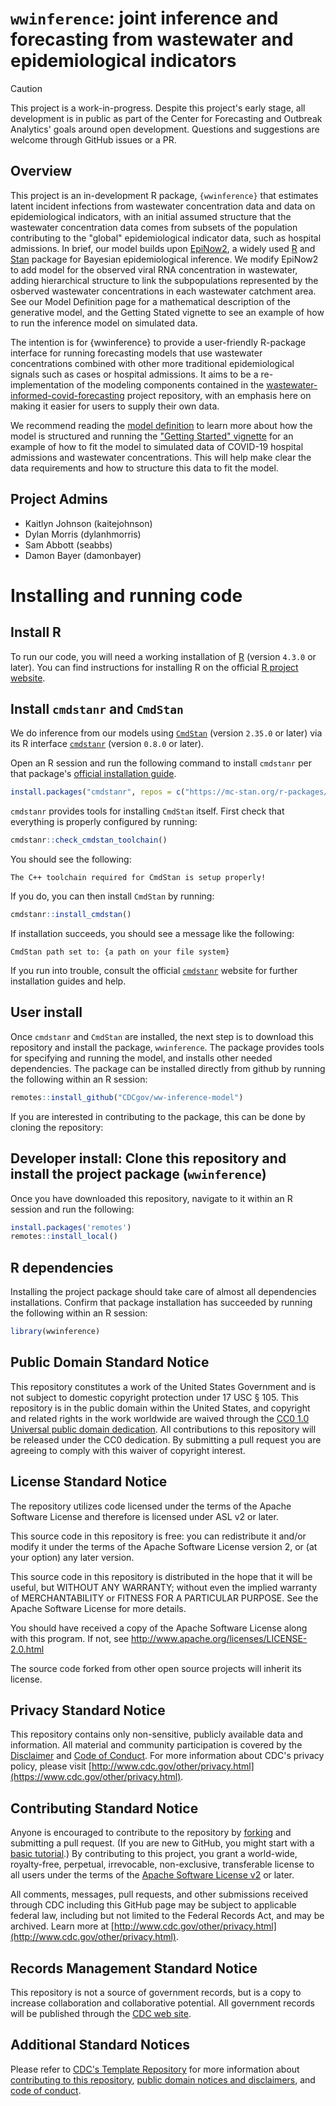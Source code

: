 # `wwinference`: joint inference and forecasting from wastewater and epidemiological indicators

> [!CAUTION]
> This project is a work-in-progress. Despite this project's early stage, all development is in public as part of the Center for Forecasting and Outbreak Analytics' goals around open development. Questions and suggestions are welcome through GitHub issues or a PR.
>

## Overview

This project is an in-development R package, `{wwinference}` that estimates latent incident infections from wastewater concentration data and data on epidemiological indicators, with an initial assumed structure that the wastewater concentration data comes from subsets of the population contributing to the "global" epidemiological indicator data, such as hospital admissions.
In brief, our model builds upon [EpiNow2](https://github.com/epiforecasts/EpiNow2/tree/main), a widely used [R](https://www.r-project.org/) and [Stan](https://mc-stan.org/) package for Bayesian epidemiological inference.
We modify EpiNow2 to add model for the observed viral RNA concentration in wastewater, adding hierarchical structure to link the subpopulations represented by the osberved wastewater concentrations in each wastewater catchment area.
See our Model Definition page for a mathematical description of the generative model, and the Getting Stated vignette to see an example of how to run the inference model on simulated data.

The intention is for {wwinference} to provide a user-friendly R-package interface for running forecasting models that use wastewater concentrations combined with other more traditional epidemiological signals such as cases or hospital admissions. It aims to be a re-implementation of the modeling components contained in the [wastewater-informed-covid-forecasting](https://github.com/CDCgov/wastewater-informed-covid-forecasting) project repository, with
an emphasis here on making it easier for users to supply their own data.

We recommend reading the [model definition](model_definition.md) to learn more about how the model is structured and running the ["Getting Started" vignette](vignettes/wwinference.Rmd) for an example of how to fit the model to simulated data of COVID-19 hospital admissions and wastewater concentrations.
This will help make clear the data requirements and how to structure this data to fit the model.

## Project Admins
- Kaitlyn Johnson (kaitejohnson)
- Dylan Morris (dylanhmorris)
- Sam Abbott (seabbs)
- Damon Bayer (damonbayer)

# Installing and running code

## Install R
To run our code, you will need a working installation of [R](https://www.r-project.org/) (version `4.3.0` or later). You can find instructions for installing R on the official [R project website](https://www.r-project.org/).

## Install `cmdstanr` and `CmdStan`
We do inference from our models using [`CmdStan`](https://mc-stan.org/users/interfaces/cmdstan) (version `2.35.0` or later) via its R interface [`cmdstanr`](https://mc-stan.org/cmdstanr/) (version `0.8.0` or later).

Open an R session and run the following command to install `cmdstanr` per that package's [official installation guide](https://mc-stan.org/cmdstanr/#installation).

```R
install.packages("cmdstanr", repos = c("https://mc-stan.org/r-packages/", getOption("repos")))
```

`cmdstanr` provides tools for installing `CmdStan` itself. First check that everything is properly configured by running:

```R
cmdstanr::check_cmdstan_toolchain()
```

You should see the following:
```
The C++ toolchain required for CmdStan is setup properly!
```

If you do, you can then install `CmdStan` by running:
```R
cmdstanr::install_cmdstan()
```
If installation succeeds, you should see a message like the following:
```
CmdStan path set to: {a path on your file system}
```

If you run into trouble, consult the official [`cmdstanr`](https://mc-stan.org/cmdstanr/index.html) website for further installation guides and help.

## User install
Once `cmdstanr` and `CmdStan` are installed, the next step is to download this repository and install the package, `wwinference`. The package provides tools for specifying and running the model, and installs other needed dependencies.
The package can be installed directly from github by running the following within an R session:
```R
remotes::install_github("CDCgov/ww-inference-model")
```

If you are interested in contributing to the package, this can be done by cloning the repository:
## Developer install: Clone this repository and install the project package (`wwinference`)
Once you have downloaded this repository, navigate to it within an R session and run the following:

```R
install.packages('remotes')
remotes::install_local()
```

## R dependencies
Installing the project package should take care of almost all dependencies installations. Confirm that package installation has succeeded by running the following within an R session:

```R
library(wwinference)
```

## Public Domain Standard Notice
This repository constitutes a work of the United States Government and is not
subject to domestic copyright protection under 17 USC § 105. This repository is in
the public domain within the United States, and copyright and related rights in
the work worldwide are waived through the [CC0 1.0 Universal public domain dedication](https://creativecommons.org/publicdomain/zero/1.0/).
All contributions to this repository will be released under the CC0 dedication. By
submitting a pull request you are agreeing to comply with this waiver of
copyright interest.

## License Standard Notice
The repository utilizes code licensed under the terms of the Apache Software
License and therefore is licensed under ASL v2 or later.

This source code in this repository is free: you can redistribute it and/or modify it under
the terms of the Apache Software License version 2, or (at your option) any
later version.

This source code in this repository is distributed in the hope that it will be useful, but WITHOUT ANY
WARRANTY; without even the implied warranty of MERCHANTABILITY or FITNESS FOR A
PARTICULAR PURPOSE. See the Apache Software License for more details.

You should have received a copy of the Apache Software License along with this
program. If not, see http://www.apache.org/licenses/LICENSE-2.0.html

The source code forked from other open source projects will inherit its license.

## Privacy Standard Notice
This repository contains only non-sensitive, publicly available data and
information. All material and community participation is covered by the
[Disclaimer](DISCLAIMER.md)
and [Code of Conduct](code-of-conduct.md).
For more information about CDC's privacy policy, please visit [http://www.cdc.gov/other/privacy.html](https://www.cdc.gov/other/privacy.html).

## Contributing Standard Notice
Anyone is encouraged to contribute to the repository by [forking](https://help.github.com/articles/fork-a-repo)
and submitting a pull request. (If you are new to GitHub, you might start with a
[basic tutorial](https://help.github.com/articles/set-up-git).) By contributing
to this project, you grant a world-wide, royalty-free, perpetual, irrevocable,
non-exclusive, transferable license to all users under the terms of the
[Apache Software License v2](http://www.apache.org/licenses/LICENSE-2.0.html) or
later.

All comments, messages, pull requests, and other submissions received through
CDC including this GitHub page may be subject to applicable federal law, including but not limited to the Federal Records Act, and may be archived. Learn more at [http://www.cdc.gov/other/privacy.html](http://www.cdc.gov/other/privacy.html).

## Records Management Standard Notice
This repository is not a source of government records, but is a copy to increase
collaboration and collaborative potential. All government records will be
published through the [CDC web site](http://www.cdc.gov).

## Additional Standard Notices
Please refer to [CDC's Template Repository](https://github.com/CDCgov/template) for more information about [contributing to this repository](https://github.com/CDCgov/template/blob/main/CONTRIBUTING.md), [public domain notices and disclaimers](https://github.com/CDCgov/template/blob/main/DISCLAIMER.md), and [code of conduct](https://github.com/CDCgov/template/blob/main/code-of-conduct.md).
